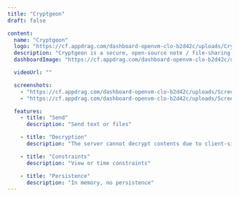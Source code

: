 ```yaml
---
title: "Cryptgeon"
draft: false

content:
  name: "Cryptgeon"
  logo: "https://cf.appdrag.com/dashboard-openvm-clo-b2d42c/uploads/Cryptgeon-g7dQ.png"
  description: "Cryptgeon is a secure, open-source note / file-sharing service inspired by PrivNote written in rust & svelte."
  dashboardImage: "https://cf.appdrag.com/dashboard-openvm-clo-b2d42c/uploads/Screenshot-2024-03-13-211505-X7oc.png"

  videoUrl: ""

  screenshots:
    - "https://cf.appdrag.com/dashboard-openvm-clo-b2d42c/uploads/Screenshot-2024-03-13-211505-X7oc.png"
    - "https://cf.appdrag.com/dashboard-openvm-clo-b2d42c/uploads/Screenshot-2024-03-13-211607-NGJx.png"

  features:
    - title: "Send"
      description: "Send text or files"

    - title: "Decryption"
      description: "The server cannot decrypt contents due to client-side encryption"

    - title: "Constraints"
      description: "View or time constraints"

    - title: "Persistence"
      description: "In memory, no persistence"
---
```

